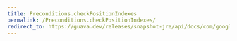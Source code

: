 ```yaml
---
title: Preconditions.checkPositionIndexes
permalink: /Preconditions.checkPositionIndexes/
redirect_to: https://guava.dev/releases/snapshot-jre/api/docs/com/google/common/base/Preconditions.html#checkPositionIndexes-int-int-int-
---
```

